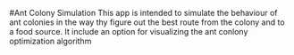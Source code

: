 #Ant Colony Simulation
This app is intended to simulate the behaviour of ant colonies in the way thy figure out the best route from the colony and to a food source.
It include an option for visualizing the ant conlony optimization algorithm
